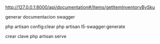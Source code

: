 http://127.0.0.1:8000/api/documentation#/Items/getItemInventoryBySku

generar documentacion swagger

php artisan config:clear
php artisan l5-swagger:generate

crear clave 
php artisan serve